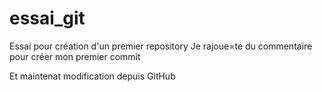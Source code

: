 ﻿# essai_git
Essai pour création d'un premier repository
Je rajoue=te du commentaire pour créer mon premier commit

Et maintenat modification depuis GitHub
